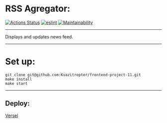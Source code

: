 # RSS Agregator:

[![Actions Status](https://github.com/Kvazitropter/frontend-project-11/actions/workflows/hexlet-check.yml/badge.svg)](https://github.com/Kvazitropter/frontend-project-11/actions)
[![eslint](https://github.com/Kvazitropter/frontend-project-11/actions/workflows/eslint.yml/badge.svg)](https://github.com/Kvazitropter/frontend-project-11/actions/workflows/eslint.yml)
[![Maintainability](https://api.codeclimate.com/v1/badges/d1b7c500372633aaedd0/maintainability)](https://codeclimate.com/github/Kvazitropter/frontend-project-11/maintainability)

---

Displays and updates news feed.

---

# Set up:

```
git clone git@github.com:Kvazitropter/frontend-project-11.git
make install
make start
```

---

## Deploy:

[Versel](https://frontend-project-11-theta-eight.vercel.app/)

